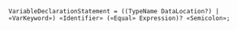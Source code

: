 <!-- This file is generated automatically by infrastructure scripts. Please don't edit by hand. -->

```{ .ebnf .slang-ebnf #VariableDeclarationStatement }
VariableDeclarationStatement = ((TypeName DataLocation?) | «VarKeyword») «Identifier» («Equal» Expression)? «Semicolon»;
```
